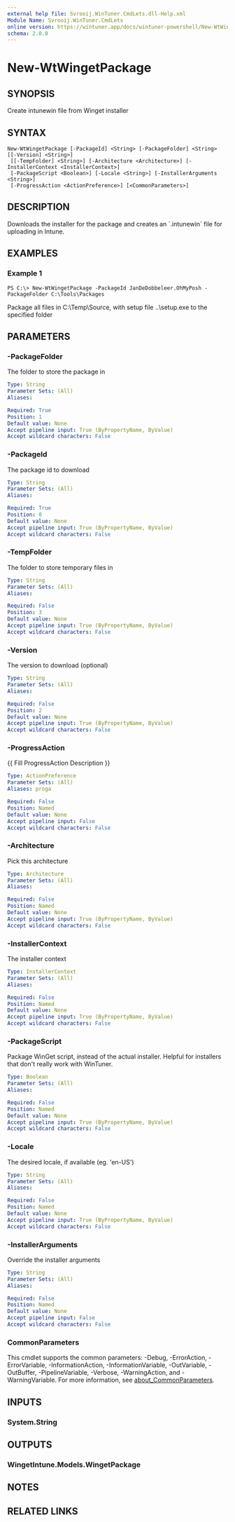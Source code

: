 ```yaml
---
external help file: Svrooij.WinTuner.CmdLets.dll-Help.xml
Module Name: Svrooij.WinTuner.CmdLets
online version: https://wintuner.app/docs/wintuner-powershell/New-WtWingetPackage
schema: 2.0.0
---
```


# New-WtWingetPackage

## SYNOPSIS
Create intunewin file from Winget installer

## SYNTAX

```
New-WtWingetPackage [-PackageId] <String> [-PackageFolder] <String> [[-Version] <String>]
 [[-TempFolder] <String>] [-Architecture <Architecture>] [-InstallerContext <InstallerContext>]
 [-PackageScript <Boolean>] [-Locale <String>] [-InstallerArguments <String>]
 [-ProgressAction <ActionPreference>] [<CommonParameters>]
```

## DESCRIPTION
Downloads the installer for the package and creates an \`.intunewin\` file for uploading in Intune.

## EXAMPLES

### Example 1
```
PS C:\> New-WtWingetPackage -PackageId JanDeDobbeleer.OhMyPosh -PackageFolder C:\Tools\Packages
```

Package all files in C:\Temp\Source, with setup file ..\setup.exe to the specified folder

## PARAMETERS

### -PackageFolder
The folder to store the package in

```yaml
Type: String
Parameter Sets: (All)
Aliases:

Required: True
Position: 1
Default value: None
Accept pipeline input: True (ByPropertyName, ByValue)
Accept wildcard characters: False
```

### -PackageId
The package id to download

```yaml
Type: String
Parameter Sets: (All)
Aliases:

Required: True
Position: 0
Default value: None
Accept pipeline input: True (ByPropertyName, ByValue)
Accept wildcard characters: False
```

### -TempFolder
The folder to store temporary files in

```yaml
Type: String
Parameter Sets: (All)
Aliases:

Required: False
Position: 3
Default value: None
Accept pipeline input: True (ByPropertyName, ByValue)
Accept wildcard characters: False
```

### -Version
The version to download (optional)

```yaml
Type: String
Parameter Sets: (All)
Aliases:

Required: False
Position: 2
Default value: None
Accept pipeline input: True (ByPropertyName, ByValue)
Accept wildcard characters: False
```

### -ProgressAction
{{ Fill ProgressAction Description }}

```yaml
Type: ActionPreference
Parameter Sets: (All)
Aliases: proga

Required: False
Position: Named
Default value: None
Accept pipeline input: False
Accept wildcard characters: False
```

### -Architecture
Pick this architecture

```yaml
Type: Architecture
Parameter Sets: (All)
Aliases:

Required: False
Position: Named
Default value: None
Accept pipeline input: True (ByPropertyName, ByValue)
Accept wildcard characters: False
```

### -InstallerContext
The installer context

```yaml
Type: InstallerContext
Parameter Sets: (All)
Aliases:

Required: False
Position: Named
Default value: None
Accept pipeline input: True (ByPropertyName, ByValue)
Accept wildcard characters: False
```

### -PackageScript
Package WinGet script, instead of the actual installer. Helpful for installers that don't really work with WinTuner.

```yaml
Type: Boolean
Parameter Sets: (All)
Aliases:

Required: False
Position: Named
Default value: None
Accept pipeline input: True (ByPropertyName, ByValue)
Accept wildcard characters: False
```

### -Locale
The desired locale, if available (eg. 'en-US')

```yaml
Type: String
Parameter Sets: (All)
Aliases:

Required: False
Position: Named
Default value: None
Accept pipeline input: True (ByPropertyName, ByValue)
Accept wildcard characters: False
```

### -InstallerArguments
Override the installer arguments

```yaml
Type: String
Parameter Sets: (All)
Aliases:

Required: False
Position: Named
Default value: None
Accept pipeline input: False
Accept wildcard characters: False
```

### CommonParameters
This cmdlet supports the common parameters: -Debug, -ErrorAction, -ErrorVariable, -InformationAction, -InformationVariable, -OutVariable, -OutBuffer, -PipelineVariable, -Verbose, -WarningAction, and -WarningVariable. For more information, see [about_CommonParameters](http://go.microsoft.com/fwlink/?LinkID=113216).

## INPUTS

### System.String
## OUTPUTS

### WingetIntune.Models.WingetPackage
## NOTES

## RELATED LINKS
